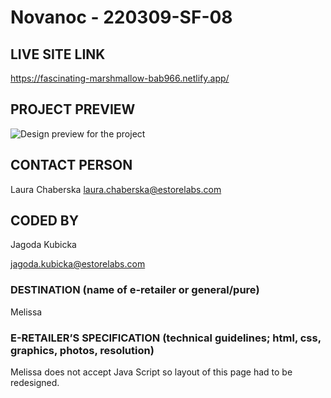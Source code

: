 # Novanoc - 220309-SF-08

## LIVE SITE LINK 

https://fascinating-marshmallow-bab966.netlify.app/
## PROJECT PREVIEW
![Design preview for the project](https://github.com/eStoreLabs/RC---220309-SF-08-No-Spa-Melissa/blob/main/sage-halva-8a2fa8.netlify.app_.png)

## CONTACT PERSON
Laura Chaberska
laura.chaberska@estorelabs.com

## CODED BY 

Jagoda Kubicka

jagoda.kubicka@estorelabs.com



### DESTINATION (name of e-retailer or general/pure)
Melissa

### E-RETAILER’S SPECIFICATION (technical guidelines; html, css, graphics, photos, resolution)

Melissa does not accept Java Script so layout of this page had to be redesigned.
